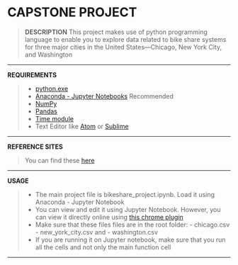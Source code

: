 # CAPSTONE PROJECT
> **DESCRIPTION**
This project makes use of python programming language to enable you to explore data related to bike share systems for three major cities in the United States—Chicago, New York City, and Washington
---

**REQUIREMENTS**
>* [python.exe](https://python.org)
>* [Anaconda - Jupyter Notebooks](https://anaconda.com/install) Recommended
>* [NumPy](https://numpy.org/install/)
>* [Pandas](https://pandas.pydata.org/)
>* [Time module](https://pypi.org/project/time/)
>* Text Editor like [Atom](https://atom.io) or [Sublime](https://sublimetext.com/download)
---
**REFERENCE SITES**
> You can find these [here](https://reference-sites.txt)
---

**USAGE**
>* The main project file is bikeshare_project.ipynb. Load it using Anaconda - Jupyter Notebook
>* You can view and edit it using Jupyter Notebook. However, you can view it directly online using [this chrome plugin](https://chrome.google.com/webstore/detail/jupyter-notebooks-ipynb-v/obgkpboeomlhgaphgcodgmpphdohclgj)
>* Make sure that these files files are in the root folder:
    - chicago.csv
    - new_york_city.csv and
    - washington.csv
>* If you are running it on Jupyter notebook, make sure that you run all the cells and not only the main function cell
--- 










